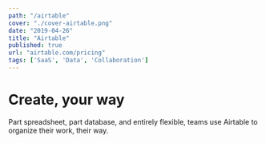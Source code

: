 ```yaml
---
path: "/airtable"
cover: "./cover-airtable.png"
date: "2019-04-26"
title: "Airtable"
published: true
url: "airtable.com/pricing"
tags: ['SaaS', 'Data', 'Collaboration']
---
```

# Create, your way
Part spreadsheet, part database, and entirely flexible, teams use Airtable to organize their work, their way.
